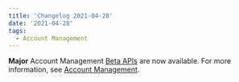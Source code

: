 ```yaml
---
title: 'Changelog 2021-04-28'
date: '2021-04-28'
tags:
  - Account Management
---
```

**Major** Account Management [Beta APIs](/docs/api/accounts/account-management-introduction) are now available. For more information, see [Account Management](/docs/api/accounts/account-management-introduction).
